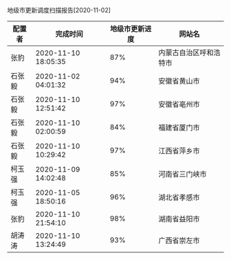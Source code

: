 地级市更新调度扫描报告[2020-11-02]

|	配置者	|	完成时间	|	地级市更新进度	|	网站名	|
|----|----|----|----|
|	张豹	|	2020-11-10 18:05:35	|	 87%	|	内蒙古自治区呼和浩特市	|
|	石张毅	|	2020-11-02 04:01:32	|	 94%	|	安徽省黄山市	|
|	石张毅	|	2020-11-10 12:51:42	|	 97%	|	安徽省亳州市	|
|	石张毅	|	2020-11-10 02:00:59	|	 84%	|	福建省厦门市	|
|	石张毅	|	2020-11-10 10:29:42	|	 97%	|	江西省萍乡市	|
|	柯玉强	|	2020-11-09 14:02:48	|	 85%	|	河南省三门峡市	|
|	柯玉强	|	2020-11-05 18:50:16	|	 96%	|	湖北省孝感市	|
|	张豹	|	2020-11-10 21:54:10	|	 98%	|	湖南省益阳市	|
|	胡涛涛	|	2020-11-10 13:24:49	|	 93%	|	广西省崇左市	|
